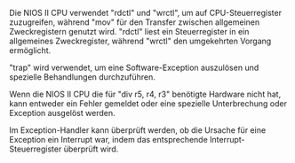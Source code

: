 Die NIOS II CPU verwendet "rdctl" und "wrctl", um auf CPU-Steuerregister zuzugreifen, während "mov" für den Transfer zwischen allgemeinen Zweckregistern genutzt wird. "rdctl" liest ein Steuerregister in ein allgemeines Zweckregister, während "wrctl" den umgekehrten Vorgang ermöglicht.
    
"trap" wird verwendet, um eine Software-Exception auszulösen und spezielle Behandlungen durchzuführen.

 Wenn die NIOS II CPU die für "div r5, r4, r3" benötigte Hardware nicht hat, kann entweder ein Fehler gemeldet oder eine spezielle Unterbrechung oder Exception ausgelöst werden.
 
Im Exception-Handler kann überprüft werden, ob die Ursache für eine Exception ein Interrupt war, indem das entsprechende Interrupt-Steuerregister überprüft wird.
